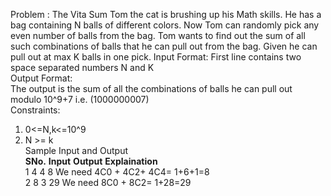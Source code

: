 Problem : The Vita Sum
Tom the cat is brushing up his Math skills. He has a bag containing N balls of different colors. Now Tom can randomly pick
any even number of balls from the bag. Tom wants to find out the sum of all such combinations of balls that he can pull out
from the bag. Given he can pull out at max K balls in one pick.
Input Format:
First line contains two space separated numbers N and K  
Output Format:  
The output is the sum of all the combinations of balls he can pull out modulo 10^9+7 i.e. (1000000007)  
Constraints:  
1. 0<=N,k<=10^9  
2. N >= k  
Sample Input and Output  
**SNo.** **Input** **Output** **Explaination**  
1 	  4 4 	8 		We need 4C0 + 4C2+ 4C4= 1+6+1=8  
2 	  8 3   29 		We need 8C0 + 8C2= 1+28=29  